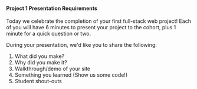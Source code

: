 #### Project 1 Presentation Requirements

Today we celebrate the completion of your first full-stack web project! Each of you will have 6 minutes to present your project to the cohort, plus 1 minute for a quick question or two.

During your presentation, we'd like you to share the following:

1. What did you make?
1. Why did you make it?
1. Walkthrough/demo of your site
1. Something you learned (Show us some code!)
1. Student shout-outs

